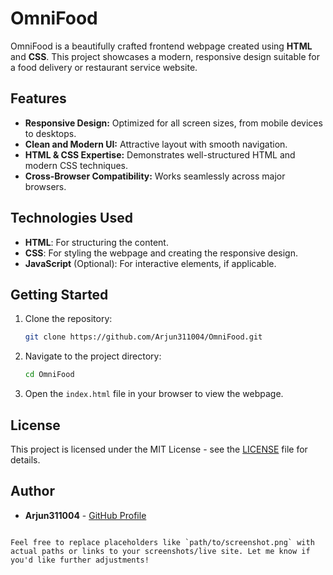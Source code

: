 # OmniFood

OmniFood is a beautifully crafted frontend webpage created using **HTML** and **CSS**. This project showcases a modern, responsive design suitable for a food delivery or restaurant service website.

## Features

- **Responsive Design:** Optimized for all screen sizes, from mobile devices to desktops.
- **Clean and Modern UI:** Attractive layout with smooth navigation.
- **HTML & CSS Expertise:** Demonstrates well-structured HTML and modern CSS techniques.
- **Cross-Browser Compatibility:** Works seamlessly across major browsers.

## Technologies Used

- **HTML**: For structuring the content.
- **CSS**: For styling the webpage and creating the responsive design.
- **JavaScript** (Optional): For interactive elements, if applicable.

## Getting Started

1. Clone the repository:
   ```bash
   git clone https://github.com/Arjun311004/OmniFood.git

2. Navigate to the project directory:
   ```bash
   cd OmniFood
   ```
3. Open the `index.html` file in your browser to view the webpage.




## License

This project is licensed under the MIT License - see the [LICENSE](LICENSE) file for details.

## Author

- **Arjun311004** - [GitHub Profile](https://github.com/Arjun311004)
```

Feel free to replace placeholders like `path/to/screenshot.png` with actual paths or links to your screenshots/live site. Let me know if you'd like further adjustments!
